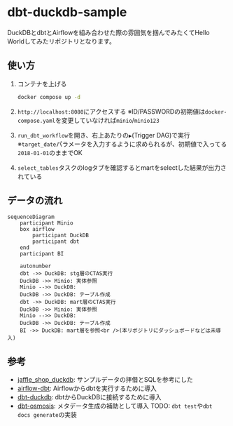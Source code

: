 # dbt-duckdb-sample

DuckDBとdbtとAirflowを組み合わせた際の雰囲気を掴んでみたくてHello Worldしてみたリポジトリとなります。

## 使い方

1. コンテナを上げる

    ```sh
    docker compose up -d
    ```

2. `http://localhost:8080`にアクセスする
    ※ID/PASSWORDの初期値は`docker-compose.yaml`を変更していなければ`minio`/`minio123`

3. `run_dbt_workflow`を開き、右上あたりの`▶️`(Trigger DAG)で実行
    ※`target_date`パラメータを入力するように求められるが、初期値で入ってる`2018-01-01`のままでOK
4. `select_tables`タスクのlogタブを確認するとmartをselectした結果が出力されている

## データの流れ

```mermaid
sequenceDiagram
    participant Minio
    box airflow
        participant DuckDB
        participant dbt
    end
    participant BI

    autonumber
    dbt ->> DuckDB: stg層のCTAS実行
    DuckDB ->> Minio: 実体参照
    Minio -->> DuckDB: 
    DuckDB ->> DuckDB: テーブル作成
    dbt ->> DuckDB: mart層のCTAS実行
    DuckDB ->> Minio: 実体参照
    Minio -->> DuckDB: 
    DuckDB ->> DuckDB: テーブル作成
    BI ->> DuckDB: mart層を参照<br />(本リポジトリにダッシュボードなどは未導入)
```

## 参考

- [jaffle_shop_duckdb](https://github.com/dbt-labs/jaffle_shop_duckdb/tree/duckdb): サンプルデータの拝借とSQLを参考にした
- [airflow-dbt](https://github.com/gocardless/airflow-dbt): Airflowからdbtを実行するために導入
- [dbt-duckdb](https://github.com/duckdb/dbt-duckdb): dbtからDuckDBに接続するために導入
- [dbt-osmosis](https://github.com/z3z1ma/dbt-osmosis): メタデータ生成の補助として導入 TODO: `dbt test`や`dbt docs generate`の実装
